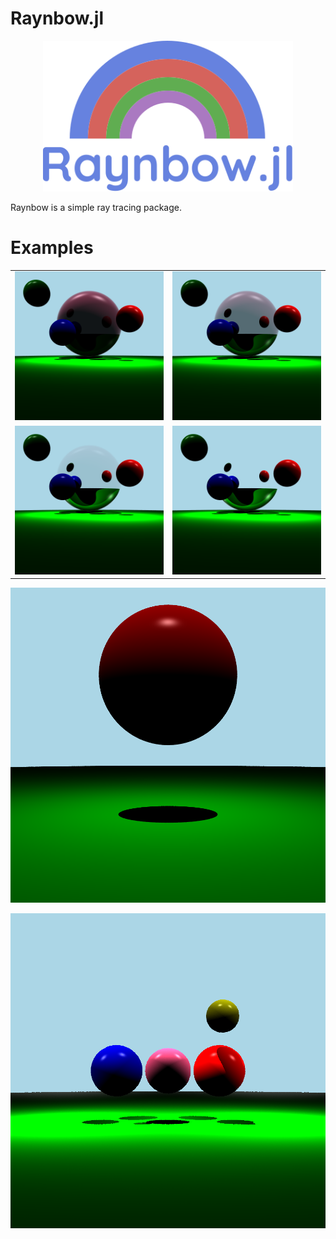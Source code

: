 # Raynbow.jl 
 

<div align="center">
    <img src="/docs/src/assets/logo.svg" width=400px alt="Raynbow.jl" />
</div>

Raynbow is a simple ray tracing package.

# Examples

|   |   |
|---|---|
| ![Image 1](examples/Four_spheres_metal/reflectance_point_0_1.png) | ![Image 2](examples/Four_spheres_metal/reflectance_point_0_5.png) |
| ![Image 3](examples/Four_spheres_metal/reflectance_point_0_9.png) | ![Image 4](examples/Four_spheres_metal/reflectance_point_1_0.png) |

![Red sphere](examples/simple_sphere/simple_sphere_10.png)


![Four spheres](examples/four_small_spheres/four_spheres_point.png)